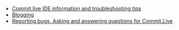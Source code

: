 * [Commit.live IDE information and troubleshooting tips](https://github.com/commit-live-students/help-center/blob/master/Commit.live%20IDE%20information%20and%20troubleshooting%20tips.md)
* [Blogging](https://github.com/commit-live-students/help-center/blob/master/Blogging.md)
* [Reporting bugs, Asking and answering questions for Commit.Live](https://github.com/commit-live-students/help-center/blob/master/Reporting%20bugs,%20Asking%20and%20answering%20questions%20for%20Commit.Live.md)




